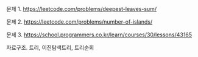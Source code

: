 문제 1. https://leetcode.com/problems/deepest-leaves-sum/

문제 2. https://leetcode.com/problems/number-of-islands/

문제 3. https://school.programmers.co.kr/learn/courses/30/lessons/43165

자료구조. 트리, 이진탐색트리, 트리순회